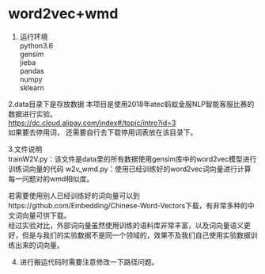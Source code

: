 # word2vec+wmd
1. 运行环境  
python3.6  
gensim  
jieba  
pandas  
numpy  
sklearn  

2.data目录下是存放数据
本项目是使用2018年atec蚂蚁金服NLP智能客服比赛的数据进行实验。  
https://dc.cloud.alipay.com/index#/topic/intro?id=3  
如果要去停用词， 还需要自行去下载停用词表放在该目录下。

3.文件说明  
trainW2V.py：该文件是data里的所有数据使用gensim库中的word2vec模型进行训练词向量的代码
w2v_wmd.py：使用已经训练好的word2vec词向量进行计算每一问题对的wmd相似度。

若需要使用别人已经训练好的词向量可以到https://github.com/Embedding/Chinese-Word-Vectors下载，有非常多种的中文词向量可供下载。  
经过实验对比，外部词向量虽然使用训练的语料库非常丰富，以及词向量语义更好，但是与我们的实验数据不是同一个领域的，效果不及我们自己使用实验数据训练出来的词向量。

4. 进行搬运代码时需要注意修改一下路径问题。
